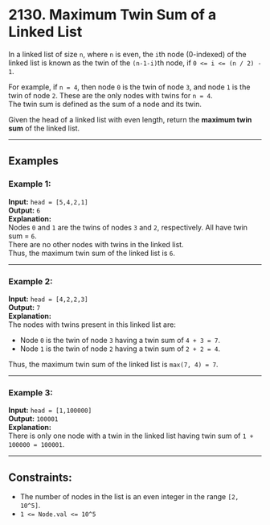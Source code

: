# 2130. Maximum Twin Sum of a Linked List

In a linked list of size `n`, where `n` is even, the `i`th node (0-indexed) of the linked list is known as the twin of the `(n-1-i)`th node, if `0 <= i <= (n / 2) - 1`.

For example, if `n = 4`, then node `0` is the twin of node `3`, and node `1` is the twin of node `2`. These are the only nodes with twins for `n = 4`.  
The twin sum is defined as the sum of a node and its twin.

Given the head of a linked list with even length, return the **maximum twin sum** of the linked list.

---

## Examples

### Example 1:

**Input:** `head = [5,4,2,1]`  
**Output:** `6`  
**Explanation:**  
Nodes `0` and `1` are the twins of nodes `3` and `2`, respectively. All have twin sum = `6`.  
There are no other nodes with twins in the linked list.  
Thus, the maximum twin sum of the linked list is `6`.

---

### Example 2:

**Input:** `head = [4,2,2,3]`  
**Output:** `7`  
**Explanation:**  
The nodes with twins present in this linked list are:  
- Node `0` is the twin of node `3` having a twin sum of `4 + 3 = 7`.  
- Node `1` is the twin of node `2` having a twin sum of `2 + 2 = 4`.  

Thus, the maximum twin sum of the linked list is `max(7, 4) = 7`.

---

### Example 3:

**Input:** `head = [1,100000]`  
**Output:** `100001`  
**Explanation:**  
There is only one node with a twin in the linked list having twin sum of `1 + 100000 = 100001`.

---

## Constraints:

- The number of nodes in the list is an even integer in the range `[2, 10^5]`.
- `1 <= Node.val <= 10^5`
